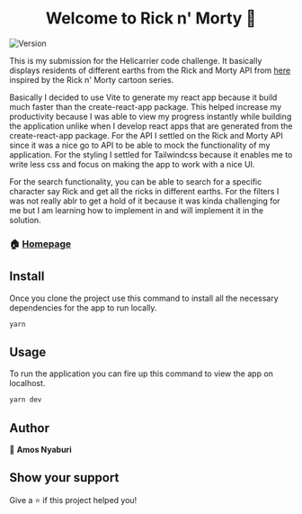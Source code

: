 <h1 align="center">Welcome to Rick n' Morty 👋</h1>
<p>
  <img alt="Version" src="https://img.shields.io/badge/version-0.0.1-blue.svg?cacheSeconds=2592000" />
</p>

This is my submission for the Helicarrier code challenge. It basically displays residents of different earths from the Rick and Morty API from [here](https://studio.apollographql.com/public/rick-and-morty-a3b90u/explorer?variant=current) inspired by the Rick n' Morty cartoon series. 

Basically I decided to use Vite to generate my react app because it build much faster than the create-react-app package. This helped increase my productivity because I was able to view my progress instantly while building the application unlike when I develop react apps that are generated from the create-react-app package. For the API I settled on the Rick and Morty API since it was a nice go to API to be able to mock the functionality of my application. For the styling I settled for Tailwindcss because it enables me to write less css and focus on making the app to work with a nice UI.

For the search functionality, you can be able to search for a specific character say Rick and get all the ricks in different earths. For the filters I was not really ablr to get a hold of it because it was kinda challenging for me but I am learning how to implement in and will implement it in the solution.

### 🏠 [Homepage](https://rick-marty.vercel.app)

## Install
Once you clone the project use this command to install all the necessary dependencies for the app to run locally.

```sh
yarn
```

## Usage
To run the application you can fire up this command to view the app on localhost.

```sh
yarn dev
```

## Author

👤 **Amos Nyaburi**


## Show your support

Give a ⭐️ if this project helped you!

